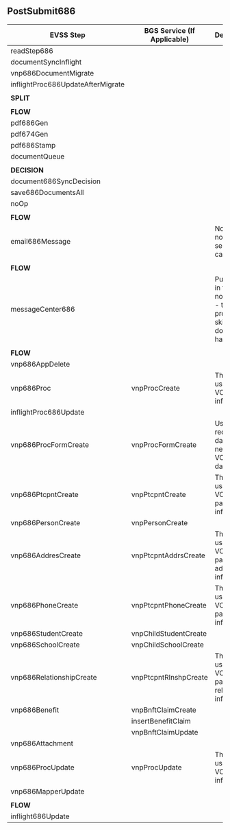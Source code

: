 ## PostSubmit686

| EVSS Step                         | BGS Service (If Applicable) | Description/Notes |
| --------------------------------- | --------------------------- |-------------|
| readStep686                       |                             |             |
| documentSyncInflight              |                             |             |
| vnp686DocumentMigrate             |                             |             |
| inflightProc686UpdateAfterMigrate |                             |             |
|                                   |                             |             |
| **SPLIT**                         |                             |             |
|                                   |                             |             |
| **FLOW**                          |                             |             |
| pdf686Gen                         |                             |             |
| pdf674Gen                         |                             |             |
| pdf686Stamp                       |                             |             |
| documentQueue                     |                             |             |
|                                   |                             |             |
| **DECISION**                      |                             |             |
| document686SyncDecision           |                             |             |
| save686DocumentsAll               |                             |             |
| noOp                              |                             |             |
|                                   |                             |             |
| **FLOW**                          |                             |             |
| email686Message                   |                             | Note: VA.gov does not currently have send email capability |
|                                   |                             |             |
| **FLOW**                          |                             |             |
| messageCenter686                  |                             | Puts a notification in the eBenefits notification center - this can probably be skipped as VA.gov does not currently have notifications |
|                                   |                             |             |
| **FLOW**                          |                             |             |
| vnp686AppDelete                   |                             |             |
| vnp686Proc                        | vnpProcCreate               | This service is used to create VONAPP process information|
| inflightProc686Update             |                             |             |
| vnp686ProcFormCreate              | vnpProcFormCreate           | Used to create a record in the database for the newly entered VONAPP form data  |
| vnp686PtcpntCreate                | vnpPtcpntCreate             | This service is used to create VONAPP participant information |
| vnp686PersonCreate                | vnpPersonCreate             |             |
| vnp686AddresCreate                | vnpPtcpntAddrsCreate        | This service is used to create VONAPP participant address information |
| vnp686PhoneCreate                 | vnpPtcpntPhoneCreate        | This service is used to create VONAPP participant phone information |
| vnp686StudentCreate               | vnpChildStudentCreate       |             |
| vnp686SchoolCreate                | vnpChildSchoolCreate        |             |
| vnp686RelationshipCreate          | vnpPtcpntRlnshpCreate       | This service is used to create VONAPP participant relationship information  |
| vnp686Benefit                     | vnpBnftClaimCreate          |             |
|                                   | insertBenefitClaim          |             |
|                                   | vnpBnftClaimUpdate          |             |
| vnp686Attachment                  |                             |             |
| vnp686ProcUpdate                  | vnpProcUpdate               | This service is used to update the VONAPP process information |
| vnp686MapperUpdate                |                             |             |
|                                   |                             |             |
| **FLOW**                          |                             |             |
| inflight686Update                 |                             |             |


